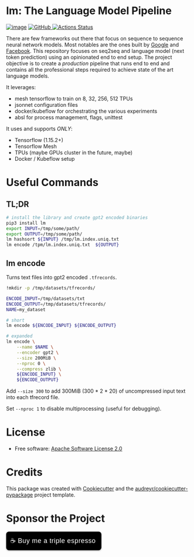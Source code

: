 # lm: The Language Model Pipeline

[![image](https://img.shields.io/pypi/v/lm.svg)](https://pypi.python.org/pypi/lm)
<a href="https://github.com/NeuroArchitect/lm/blob/master/LICENSE">
    <img alt="GitHub" src="https://img.shields.io/github/license/NeuroArchitect/lm.svg?color=blue">
</a>
[![Actions Status](https://github.com/NeuroArchitect/lm/workflows/build/badge.svg)](https://github.com/NeuroArchitect/lm/actions)


There are few frameworks out there that focus on sequence to sequence neural network models.
Most notables are the ones built by [Google](github.com/tensorflow/seq2seq) and [Facebook](github.com/pytorch/fairseq).
This repository focuses on seq2seq and language model (next token prediction) using an opinionated end to end setup.
The project objective is to create a *production* pipeline that runs end to end and contains all the professional steps required to achieve state of the art language models.

It leverages:
- mesh tensorflow to train on 8, 32, 256, 512 TPUs
- jsonnet configuration files
- docker/kubeflow for orchestrating the various experiments
- absl for process management, flags, unittest

It uses and supports *ONLY*: 
- Tensorflow (1.15.2+)
- Tensorflow Mesh 
- TPUs (maybe GPUs cluster in the future, maybe)
- Docker / Kubeflow setup

# Useful Commands

## TL;DR

```bash
# install the library and create gpt2 encoded binaries
pip3 install lm
export INPUT=/tmp/some/path/
export OUTPUT=/tmp/some/path/
lm hashsort ${INPUT} /tmp/lm.index.uniq.txt
lm encode /tpm/lm.index.uniq.txt  ${OUTPUT}
```

## lm encode

Turns text files into gpt2 encoded `.tfrecords`.

```bash
!mkdir -p /tmp/datasets/tfrecords/

ENCODE_INPUT=/tmp/datasets/txt
ENCODE_OUTPUT=/tmp/datasets/tfrecords/
NAME=my_dataset

# short
lm encode ${ENCODE_INPUT} ${ENCODE_OUTPUT} 

# expanded 
lm encode \
    --name $NAME \
    --encoder gpt2 \
    --size 200MiB \
    --nproc 0 \
    --compress zlib \
    ${ENCODE_INPUT} \
    ${ENCODE_OUTPUT} 
```

Add 
`--size 300` to add 300MiB (300 * 2 * 20) of uncompressed input text into each tfrecord file. 

Set `--nproc 1` to disable multiprocessing (useful for debugging).

# License
-   Free software: [Apache Software License 2.0](LICENSE)

# Credits
This package was created with
[Cookiecutter](https://github.com/audreyr/cookiecutter) and the
[audreyr/cookiecutter-pypackage](https://github.com/audreyr/cookiecutter-pypackage)
project template.


# Sponsor the Project

<style>.bmc-button img{height: 34px !important;width: 35px !important;margin-bottom: 1px !important;box-shadow: none !important;border: none !important;vertical-align: middle !important;}.bmc-button{padding: 7px 15px 7px 10px !important;line-height: 35px !important;height:51px !important;text-decoration: none !important;display:inline-flex !important;color:#ffffff !important;background-color:#000000 !important;border-radius: 8px !important;border: 1px solid transparent !important;font-size: 18px !important;letter-spacing:0.6px !important;box-shadow: 0px 1px 2px rgba(190, 190, 190, 0.5) !important;-webkit-box-shadow: 0px 1px 2px 2px rgba(190, 190, 190, 0.5) !important;margin: 0 auto !important;font-family:'Arial', cursive !important;-webkit-box-sizing: border-box !important;box-sizing: border-box !important;}.bmc-button:hover, .bmc-button:active, .bmc-button:focus {-webkit-box-shadow: 0px 1px 2px 2px rgba(190, 190, 190, 0.5) !important;text-decoration: none !important;box-shadow: 0px 1px 2px 2px rgba(190, 190, 190, 0.5) !important;opacity: 0.85 !important;color:#ffffff !important;}</style><link href="https://fonts.googleapis.com/css?family=Arial" rel="stylesheet"><a class="bmc-button" target="_blank" href="https://www.buymeacoffee.com/fabrizio">☕<span style="margin-left:5px;font-size:18px !important;">Buy me a triple espresso</span></a>
<br/>


